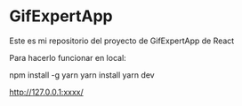 # GifExpertApp

Este es mi repositorio del proyecto de GifExpertApp de React

Para hacerlo funcionar en local:

npm install -g yarn
yarn install
yarn dev

http://127.0.0.1:xxxx/
